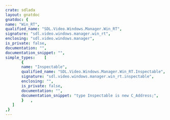 ```yaml
---
crate: sdlada
layout: gnatdoc
gnatdoc: {
name: "Win_RT",
qualified_name: "SDL.Video.Windows.Manager.Win_RT",
signature: "sdl.video.windows.manager.win_rt",
enclosing: "sdl.video.windows.manager",
is_private: false,
documentation: "",
documentation_snippet: "",
simple_types:    [
       {
       name: "Inspectable",
       qualified_name: "SDL.Video.Windows.Manager.Win_RT.Inspectable",
       signature: "sdl.video.windows.manager.win_rt.inspectable",
       enclosing: "",
       is_private: false,
       documentation: "",
       documentation_snippet: "type Inspectable is new C_Address;",
       }   ,
   ]
,}
---
```


